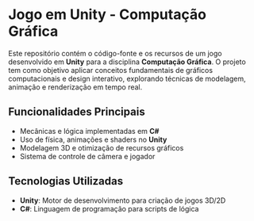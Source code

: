 # Jogo em Unity - Computação Gráfica  

Este repositório contém o código-fonte e os recursos de um jogo desenvolvido em **Unity** para a disciplina **Computação Gráfica**. O projeto tem como objetivo aplicar conceitos fundamentais de gráficos computacionais e design interativo, explorando técnicas de modelagem, animação e renderização em tempo real.  

## Funcionalidades Principais  
- Mecânicas e lógica implementadas em **C#**  
- Uso de física, animações e shaders no **Unity**  
- Modelagem 3D e otimização de recursos gráficos  
- Sistema de controle de câmera e jogador  

## Tecnologias Utilizadas  
- **Unity**: Motor de desenvolvimento para criação de jogos 3D/2D  
- **C#**: Linguagem de programação para scripts de lógica  
